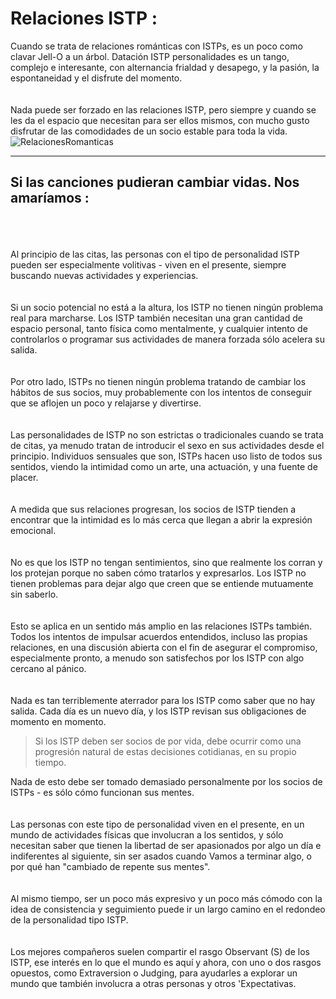 Relaciones ISTP :
=================

Cuando se trata de relaciones románticas con ISTPs, es un poco como clavar Jell-O a un árbol. Datación ISTP personalidades es un tango, complejo e interesante, con alternancia frialdad y desapego, y la pasión, la espontaneidad y el disfrute del momento.
<br><br></br>
Nada puede ser forzado en las relaciones ISTP, pero siempre y cuando se les da el espacio que necesitan para ser ellos mismos, con mucho gusto disfrutar de las comodidades de un socio estable para toda la vida. 
![RelacionesRomanticas](https://s25.postimg.org/rrhs20kfj/3.Relaciones_Romanticas.png "Relaciones Romanticas")

***
Si las canciones pudieran cambiar vidas. Nos amaríamos :
--------------------------------------------------------
<br><br></br>
Al principio de las citas, las personas con el tipo de personalidad ISTP pueden ser especialmente volitivas - viven en el presente, siempre buscando nuevas actividades y experiencias. 
<br><br></br>
Si un socio potencial no está a la altura, los ISTP no tienen ningún problema real para marcharse. Los ISTP también necesitan una gran cantidad de espacio personal, tanto física como mentalmente, y cualquier intento de controlarlos o programar sus actividades de manera forzada sólo acelera su salida.
<br><br></br>
Por otro lado, ISTPs no tienen ningún problema tratando de cambiar los hábitos de sus socios, muy probablemente con los intentos de conseguir que se aflojen un poco y relajarse y divertirse. 
<br><br></br>
Las personalidades de ISTP no son estrictas o tradicionales cuando se trata de citas, ya menudo tratan de introducir el sexo en sus actividades desde el principio. Individuos sensuales que son, ISTPs hacen uso listo de todos sus sentidos, viendo la intimidad como un arte, una actuación, y una fuente de placer.
<br><br></br>
A medida que sus relaciones progresan, los socios de ISTP tienden a encontrar que la intimidad es lo más cerca que llegan a abrir la expresión emocional. 
<br><br></br>
No es que los ISTP no tengan sentimientos, sino que realmente los corran y los protejan porque no saben cómo tratarlos y expresarlos. Los ISTP no tienen problemas para dejar algo que creen que se entiende mutuamente sin saberlo.
<br><br></br>
Esto se aplica en un sentido más amplio en las relaciones ISTPs también. Todos los intentos de impulsar acuerdos entendidos, incluso las propias relaciones, en una discusión abierta con el fin de asegurar el compromiso, especialmente pronto, a menudo son satisfechos por los ISTP con algo cercano al pánico. 
<br><br></br>
Nada es tan terriblemente aterrador para los ISTP como saber que no hay salida. Cada día es un nuevo día, y los ISTP revisan sus obligaciones de momento en momento.<br>


> Si los ISTP deben ser socios de por vida,
> debe ocurrir como una progresión natural de
> estas decisiones cotidianas, en su propio tiempo.


Nada de esto debe ser tomado demasiado personalmente por los socios de ISTPs - es sólo cómo funcionan sus mentes.
<br><br></br>
Las personas con este tipo de personalidad viven en el presente, en un mundo de actividades físicas que involucran a los sentidos, y sólo necesitan saber que tienen la libertad de ser apasionados por algo un día e indiferentes al siguiente, sin ser asados ​​cuando Vamos a terminar algo, o por qué han "cambiado de repente sus mentes".
<br><br></br>
Al mismo tiempo, ser un poco más expresivo y un poco más cómodo con la idea de consistencia y seguimiento puede ir un largo camino en el redondeo de la personalidad tipo ISTP. 
<br><br></br>
Los mejores compañeros suelen compartir el rasgo Observant (S) de los ISTP, ese interés en lo que el mundo es aquí y ahora, con uno o dos rasgos opuestos, como Extraversion o Judging, para ayudarles a explorar un mundo que también involucra a otras personas y otros 'Expectativas. 
<br><br></br>
